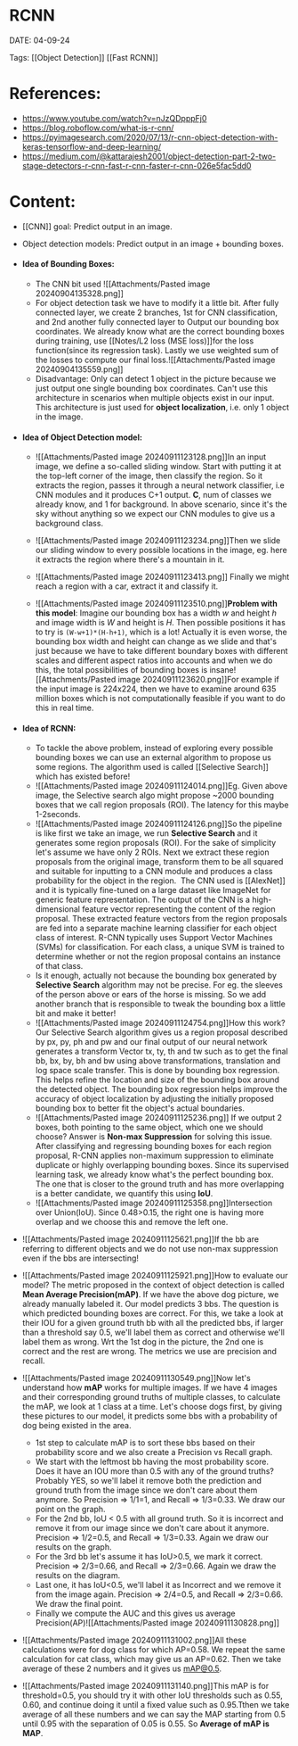 
# RCNN


DATE:  04-09-24


Tags: [[Object Detection]] [[Fast RCNN]]


# References:
- https://www.youtube.com/watch?v=nJzQDpppFj0
- https://blog.roboflow.com/what-is-r-cnn/
- https://pyimagesearch.com/2020/07/13/r-cnn-object-detection-with-keras-tensorflow-and-deep-learning/
- https://medium.com/@kattarajesh2001/object-detection-part-2-two-stage-detectors-r-cnn-fast-r-cnn-faster-r-cnn-026e5fac5dd0

# Content:

- [[CNN]] goal: Predict output in an image.
- Object detection models: Predict output in an image + bounding boxes.
- #### Idea of Bounding Boxes:
	- The CNN bit used ![[Attachments/Pasted image 20240904135328.png]]
	- For object detection task we have to modify it a little bit. After fully connected layer, we create 2 branches, 1st for CNN classification, and 2nd another fully connected layer to Output our bounding box coordinates. We already know what are the correct bounding boxes during training, use [[Notes/L2 loss (MSE loss)]]for the loss function(since its regression task). Lastly we use weighted sum of the losses to compute our final loss.![[Attachments/Pasted image 20240904135559.png]]
	- Disadvantage: Only can detect 1 object in the picture because we just output one single bounding box coordinates. Can't use this architecture in scenarios when multiple objects exist in our input. This architecture is just used for **object localization**, i.e. only 1 object in the image.

- #### Idea of Object Detection model:
	- ![[Attachments/Pasted image 20240911123128.png]]In an input image, we define a so-called sliding window. Start with putting it at the top-left corner of the image, then classify the region. So it extracts the region, passes it through a neural network classifier, i.e CNN modules and it produces C+1 output. **C**, num of classes we already know, and 1 for background. In above scenario, since it's the sky without anything so we expect our CNN modules to give us a background class.

	- ![[Attachments/Pasted image 20240911123234.png]]Then we slide our sliding window to every possible locations in the image, eg. here it extracts the region where there's a mountain in it.
	- ![[Attachments/Pasted image 20240911123413.png]] Finally we might reach a region with a car, extract it and classify it.
	- ![[Attachments/Pasted image 20240911123510.png]]**Problem with this model**: Imagine our bounding box has a width *w* and height *h* and image width is *W* and height is *H*. Then possible positions it has to try is `(W-w+1)*(H-h+1)`, which is a lot! Actually it is even worse, the bounding box width and height can change as we slide and that's just because we have to take different boundary boxes with different scales and different aspect ratios into accounts and when we do this, the total possibilities of bounding boxes is insane![[Attachments/Pasted image 20240911123620.png]]For example if the input image is 224x224,  then we have to examine around 635 million boxes which is not computationally feasible if you want to do this in real time.

- #### Idea of RCNN:
	- To tackle the above problem, instead of exploring every possible bounding boxes we can use an external algorithm to propose us some regions. The algorithm used is called [[Selective Search]] which has existed before! 
	- ![[Attachments/Pasted image 20240911124014.png]]Eg. Given above image, the Selective search algo might propose ~2000 bounding boxes that we call region proposals (ROI). The latency for this maybe 1-2seconds.
	- ![[Attachments/Pasted image 20240911124126.png]]So the pipeline is like first we take an image, we run **Selective Search** and it generates some region proposals (ROI). For the sake of simplicity let's assume we have only 2 ROIs. Next we extract these region proposals from the original image, transform them to be all squared and suitable for inputting to a CNN module and produces a class probability for the object in the region.  The CNN used is [[AlexNet]] and it is typically fine-tuned on a large dataset like ImageNet for generic feature representation. The output of the CNN is a high-dimensional feature vector representing the content of the region proposal. These extracted feature vectors from the region proposals are fed into a separate machine learning classifier for each object class of interest. R-CNN typically uses Support Vector Machines (SVMs) for classification. For each class, a unique SVM is trained to determine whether or not the region proposal contains an instance of that class.
	- Is it enough, actually not because the bounding box generated by **Selective Search** algorithm may not be precise. For eg. the sleeves of the person above or ears of the horse is missing. So we add another branch that is responsible to tweak the bounding box a little bit and make it better!
	- ![[Attachments/Pasted image 20240911124754.png]]How this work? Our Selective Search algorithm gives us a region proposal described by px, py, ph and pw and our final output of our neural network generates a transform Vector tx, ty, th and tw such as to get the final bb, bx, by, bh and bw using above transformations, translation and log space scale transfer. This is done by bounding box regression. This helps refine the location and size of the bounding box around the detected object. The bounding box regression helps improve the accuracy of object localization by adjusting the initially proposed bounding box to better fit the object's actual boundaries.
	- ![[Attachments/Pasted image 20240911125236.png]] If we output 2 boxes, both pointing to the same object, which one we should choose? Answer is **Non-max Suppression** for solving this issue. After classifying and regressing bounding boxes for each region proposal, R-CNN applies non-maximum suppression to eliminate duplicate or highly overlapping bounding boxes. Since its supervised learning task, we already know what's the perfect bounding box. The one that is closer to the ground truth and has more overlapping is a better candidate, we quantify this using **IoU**.
	- ![[Attachments/Pasted image 20240911125358.png]]Intersection over Union(IoU). Since 0.48>0.15, the right one is having more overlap and we choose this and remove the left one.

- ![[Attachments/Pasted image 20240911125621.png]]If the bb are referring to different objects and we do not use non-max suppression even if the bbs are intersecting!
- ![[Attachments/Pasted image 20240911125921.png]]How to evaluate our model? The metric proposed in the context of object detection is called **Mean Average Precision(mAP)**. If we have the above dog picture, we already manually labeled it. Our model predicts 3 bbs. The question is which predicted bounding boxes are correct. For this, we take a look at their IOU for a given ground truth bb with all the predicted bbs, if larger than a threshold say 0.5, we'll label them as correct and otherwise we'll label them as wrong. Wrt the 1st dog in the picture, the 2nd one is correct and the rest are wrong. The metrics we use are precision and recall. 
- ![[Attachments/Pasted image 20240911130549.png]]Now let's understand how **mAP** works for multiple images. If we have 4 images and their corresponding ground truths of multiple classes, to calculate the mAP, we look at 1 class at a time. Let's choose dogs first, by giving these pictures to our model, it predicts some bbs with a probability of dog being existed in the area.
	- 1st step to calculate mAP is to sort these bbs based on their probability score and we also create a Precision vs Recall graph. 
	- We start with the leftmost bb having the most probability score. Does it have an IOU more than 0.5 with any of the ground truths? Probably YES, so we'll label it remove both the prediction and ground truth from the image since we don't care about them anymore. So Precision => 1/1=1, and Recall => 1/3=0.33. We draw our point on the graph.
	- For the 2nd bb, IoU < 0.5 with all ground truth. So it is incorrect and remove it from our image since we don't care about it anymore. Precision => 1/2=0.5, and Recall => 1/3=0.33. Again we draw our results on the graph.
	- For the 3rd bb let's assume it has IoU>0.5, we mark it correct. Precision => 2/3=0.66, and Recall => 2/3=0.66. Again we draw the results on the diagram.
	- Last one, it has IoU<0.5, we'll label it as Incorrect and we remove it from the image again. Precision => 2/4=0.5, and Recall => 2/3=0.66. We draw the final point.
	- Finally we compute the AUC and this gives us average Precision(AP)![[Attachments/Pasted image 20240911130828.png]]
- ![[Attachments/Pasted image 20240911131002.png]]All these calculations were for dog class for which AP=0.58. We repeat the same calculation for cat class, which may give us an AP=0.62. Then we take average of these 2 numbers and it gives us mAP@0.5.
- ![[Attachments/Pasted image 20240911131140.png]]This mAP is for threshold=0.5, you should try it with other IoU thresholds such as 0.55, 0.60, and continue doing it until a fixed value such as 0.95.Tthen we take average of all these numbers and we can say the MAP starting from 0.5 until 0.95 with the separation of 0.05 is 0.55. So **Average of mAP is MAP**.